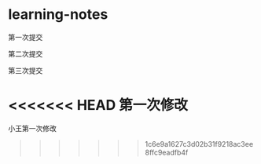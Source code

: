 # learning-notes
第一次提交

第二次提交

第三次提交

<<<<<<< HEAD
第一次修改
=======
小王第一次修改
>>>>>>> 1c6e9a1627c3d02b31f9218ac3ee8ffc9eadfb4f
